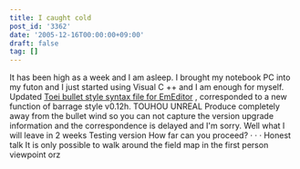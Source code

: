 ```yaml
---
title: I caught cold
post_id: '3362'
date: '2005-12-16T00:00:00+09:00'
draft: false
tag: []
---
```


It has been high as a week and I am asleep. I brought my notebook PC into my futon and I just started using Visual C ++ and I am enough for myself. Updated [Toei bullet style syntax file for EmEditor](/emeditor-danmakufu) , corresponded to a new function of barrage style v0.12h. TOUHOU UNREAL Produce completely away from the bullet wind so you can not capture the version upgrade information and the correspondence is delayed and I'm sorry. Well what I will leave in 2 weeks Testing version How far can you proceed? · · · Honest talk It is only possible to walk around the field map in the first person viewpoint orz